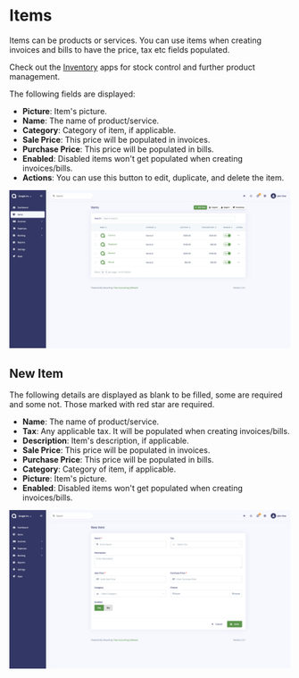 Items
=====

Items can be products or services. You can use items when creating invoices and bills to have the price, tax etc fields populated.

Check out the [Inventory](https://akaunting.com/apps/categories/inventory) apps for stock control and further product management.

The following fields are displayed:

- **Picture**: Item's picture.
- **Name**: The name of product/service.
- **Category**: Category of item, if applicable.
- **Sale Price**: This price will be populated in invoices.
- **Purchase Price**: This price will be populated in bills.
- **Enabled**: Disabled items won't get populated when creating invoices/bills.
- **Actions**: You can use this button to edit, duplicate, and delete the item.

![items list](_images/items_list.png)

## New Item

The following details are displayed as blank to be filled, some are required and some not. Those marked with red star are required.

- **Name**: The name of product/service.
- **Tax**: Any applicable tax. It will be populated when creating invoices/bills.
- **Description**: Item's description, if applicable.
- **Sale Price**: This price will be populated in invoices.
- **Purchase Price**: This price will be populated in bills.
- **Category**: Category of item, if applicable.
- **Picture**: Item's picture.
- **Enabled**: Disabled items won't get populated when creating invoices/bills.

![items form](_images/items_form.png)
